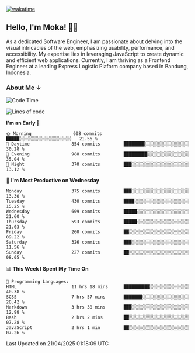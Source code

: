 [![wakatime](https://wakatime.com/badge/user/af9abd23-dba3-4dbe-973c-b045a9417a55.svg?style=social)](https://wakatime.com/@af9abd23-dba3-4dbe-973c-b045a9417a55)
## Hello, I'm Moka! 👋🏼


As a dedicated Software Engineer, I am passionate about delving into the visual intricacies of the web, emphasizing usability, performance, and accessibility. My expertise lies in leveraging JavaScript to create dynamic and efficient web applications. Currently, I am thriving as a Frontend Engineer at a leading Express Logistic Plaform company based in Bandung, Indonesia.

### About Me ↓

<!--START_SECTION:waka-->
![Code Time](http://img.shields.io/badge/Code%20Time-11%2C895%20hrs%2019%20mins-blue)

![Lines of code](https://img.shields.io/badge/From%20Hello%20World%20I%27ve%20Written-4.2%20million%20lines%20of%20code-blue)

**I'm an Early 🐤** 

```text
🌞 Morning                608 commits         █████░░░░░░░░░░░░░░░░░░░░   21.56 % 
🌆 Daytime                854 commits         ████████░░░░░░░░░░░░░░░░░   30.28 % 
🌃 Evening                988 commits         █████████░░░░░░░░░░░░░░░░   35.04 % 
🌙 Night                  370 commits         ███░░░░░░░░░░░░░░░░░░░░░░   13.12 % 
```
📅 **I'm Most Productive on Wednesday** 

```text
Monday                   375 commits         ███░░░░░░░░░░░░░░░░░░░░░░   13.30 % 
Tuesday                  430 commits         ████░░░░░░░░░░░░░░░░░░░░░   15.25 % 
Wednesday                609 commits         █████░░░░░░░░░░░░░░░░░░░░   21.60 % 
Thursday                 593 commits         █████░░░░░░░░░░░░░░░░░░░░   21.03 % 
Friday                   260 commits         ██░░░░░░░░░░░░░░░░░░░░░░░   09.22 % 
Saturday                 326 commits         ███░░░░░░░░░░░░░░░░░░░░░░   11.56 % 
Sunday                   227 commits         ██░░░░░░░░░░░░░░░░░░░░░░░   08.05 % 
```


📊 **This Week I Spent My Time On** 

```text
💬 Programming Languages: 
HTML                     11 hrs 18 mins      ██████████░░░░░░░░░░░░░░░   40.38 % 
SCSS                     7 hrs 57 mins       ███████░░░░░░░░░░░░░░░░░░   28.42 % 
Markdown                 3 hrs 38 mins       ███░░░░░░░░░░░░░░░░░░░░░░   12.98 % 
Bash                     2 hrs 2 mins        ██░░░░░░░░░░░░░░░░░░░░░░░   07.28 % 
JavaScript               2 hrs 1 min         ██░░░░░░░░░░░░░░░░░░░░░░░   07.26 % 
```


 Last Updated on 21/04/2025 01:18:09 UTC
<!--END_SECTION:waka-->
